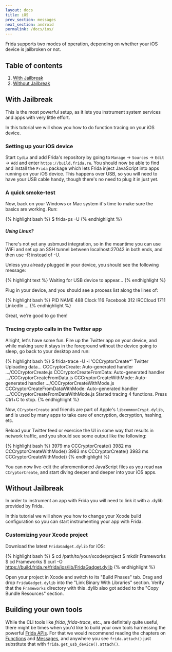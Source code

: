 ```yaml
---
layout: docs
title: iOS
prev_section: messages
next_section: android
permalink: /docs/ios/
---
```


Frida supports two modes of operation, depending on whether your iOS device
is jailbroken or not.

## Table of contents
  1. [With Jailbreak](#with-jailbreak)
  1. [Without Jailbreak](#without-jailbreak)

## With Jailbreak

This is the most powerful setup, as it lets you instrument system services and
apps with very little effort.

In this tutorial we will show you how to do function tracing on your iOS device.

### Setting up your iOS device

Start `Cydia` and add Frida's repository by going to `Manage` -> `Sources` ->
`Edit` -> `Add` and enter `https://build.frida.re`. You should now be able to
find and install the `Frida` package which lets Frida inject JavaScript into
apps running on your iOS device. This happens over USB, so you will need to have
your USB cable handy, though there's no need to plug it in just yet.

### A quick smoke-test

Now, back on your Windows or Mac system it's time to make sure the basics
are working. Run:

{% highlight bash %}
$ frida-ps -U
{% endhighlight %}

<div class="note info">
  <h5>Using Linux?</h5>
  <p>
    There's not yet any usbmuxd integration, so in the meantime you can use
    WiFi and set up an SSH tunnel between localhost:27042 in both ends, and
    then use -R instead of -U.
  </p>
</div>

Unless you already plugged in your device, you should see the following
message:

{% highlight text %}
Waiting for USB device to appear...
{% endhighlight %}

Plug in your device, and you should see a process list along the lines of:

{% highlight bash %}
 PID NAME
 488 Clock
 116 Facebook
 312 IRCCloud
1711 LinkedIn
…
{% endhighlight %}

Great, we're good to go then!

### Tracing crypto calls in the Twitter app

Alright, let's have some fun. Fire up the Twitter app on your device, and while
making sure it stays in the foreground without the device going to sleep, go
back to your desktop and run:

{% highlight bash %}
$ frida-trace -U -i 'CCCryptorCreate*' Twitter
Uploading data...
CCCryptorCreate: Auto-generated handler …/CCCryptorCreate.js
CCCryptorCreateFromData: Auto-generated handler …/CCCryptorCreateFromData.js
CCCryptorCreateWithMode: Auto-generated handler …/CCCryptorCreateWithMode.js
CCCryptorCreateFromDataWithMode: Auto-generated handler …/CCCryptorCreateFromDataWithMode.js
Started tracing 4 functions. Press Ctrl+C to stop.
{% endhighlight %}

Now, `CCryptorCreate` and friends are part of Apple's `libcommonCrypt.dylib`,
and is used by many apps to take care of encryption, decryption, hashing, etc.

Reload your Twitter feed or exercise the UI in some way that results in network
traffic, and you should see some output like the following:

{% highlight bash %}
3979 ms	CCCryptorCreate()
3982 ms	CCCryptorCreateWithMode()
3983 ms	CCCryptorCreate()
3983 ms	CCCryptorCreateWithMode()
{% endhighlight %}

You can now live-edit the aforementioned JavaScript files as you read
`man CCryptorCreate`, and start diving deeper and deeper into your iOS apps.

## Without Jailbreak

In order to instrument an app with Frida you will need to link it with a .dylib
provided by Frida.

In this tutorial we will show you how to change your Xcode build configuration
so you can start instrumenting your app with Frida.

### Customizing your Xcode project

Download the latest `FridaGadget.dylib` for iOS:

{% highlight bash %}
$ cd /path/to/your/xcode/project
$ mkdir Frameworks
$ cd Frameworks
$ curl -O https://build.frida.re/frida/ios/lib/FridaGadget.dylib
{% endhighlight %}

Open your project in Xcode and switch to its "Build Phases" tab. Drag and
drop `FridaGadget.dylib` into the "Link Binary With Libraries" section.
Verify that the `Frameworks` directory with this .dylib also got added to
the "Copy Bundle Resources" section.

## Building your own tools

While the CLI tools like *frida*, *frida-trace*, etc., are definitely
quite useful, there might be times when you'd like to build your own tools
harnessing the powerful [Frida APIs](/docs/javascript-api/). For that we would
recommend reading the chapters on [Functions](/docs/functions) and
[Messages](/docs/functions), and anywhere you see `frida.attach()` just
substitute that with `frida.get_usb_device().attach()`.

